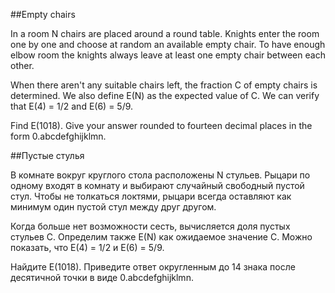 ##Empty chairs


In a room N chairs are placed around a round table.
Knights enter the room one by one and choose at random an available empty chair.
To have enough elbow room the knights always leave at least one empty chair between each other.


When there aren't any suitable chairs left, the fraction C of empty chairs is determined.
We also define E(N) as the expected value of C.
We can verify that E(4) = 1/2 and E(6) = 5/9.


Find E(1018). Give your answer rounded to fourteen decimal places in the form 0.abcdefghijklmn.

##Пустые стулья


В комнате вокруг круглого стола расположены N стульев.
Рыцари по одному входят в комнату и выбирают случайный свободный пустой стул.
Чтобы не толкаться локтями, рыцари всегда оставляют как минимум один пустой стул между друг другом.


Когда больше нет возможности сесть, вычисляется доля пустых стульев C.
Определим также E(N) как ожидаемое значение C.
Можно показать, что E(4) = 1/2 и E(6) = 5/9.


Найдите E(1018). Приведите ответ округленным до 14 знака после десятичной точки в виде 0.abcdefghijklmn.

